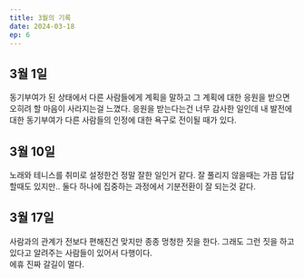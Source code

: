 ```yaml
---
title: 3월의 기록
date: 2024-03-18
ep: 6
---
```


## 3월 1일

동기부여가 된 상태에서 다른 사람들에게 계획을 말하고 그 계획에 대한 응원을 받으면 오히려 할 마음이 사라지는걸 느꼈다. 응원을 받는다는건 너무 감사한 일인데 내 발전에 대한 동기부여가 다른 사람들의 인정에 대한 욕구로 전이될 때가 있다.

## 3월 10일

노래와 테니스를 취미로 설정한건 정말 잘한 일인거 같다. 잘 풀리지 않을때는 가끔 답답할때도 있지만.. 둘다 하나에 집중하는 과정에서 기분전환이 잘 되는것 같다.

## 3월 17일

사람과의 관계가 전보다 편해진건 맞지만 종종 멍청한 짓을 한다. 그래도 그런 짓을 하고 있다고 알려주는 사람들이 있어서 다행이다.  
에휴 진짜 갈길이 멀다.
